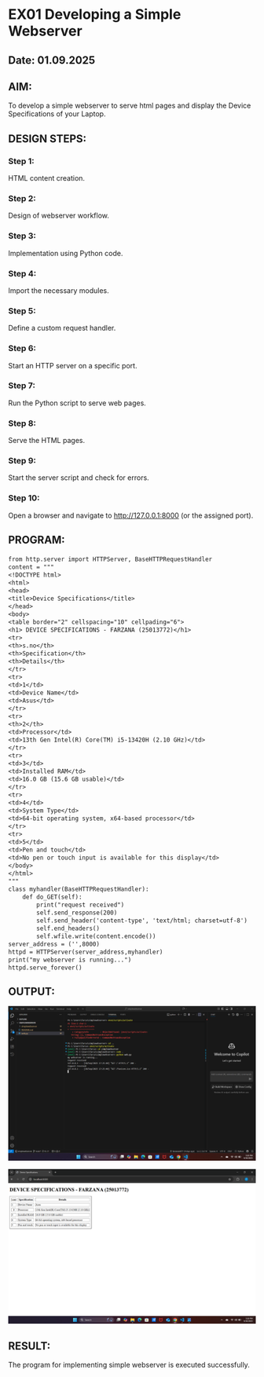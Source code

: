 # EX01 Developing a Simple Webserver
## Date: 01.09.2025

## AIM:
To develop a simple webserver to serve html pages and display the Device Specifications of your Laptop.

## DESIGN STEPS:
### Step 1: 
HTML content creation.

### Step 2:
Design of webserver workflow.

### Step 3:
Implementation using Python code.

### Step 4:
Import the necessary modules.

### Step 5:
Define a custom request handler.

### Step 6:
Start an HTTP server on a specific port.

### Step 7:
Run the Python script to serve web pages.

### Step 8:
Serve the HTML pages.

### Step 9:
Start the server script and check for errors.

### Step 10:
Open a browser and navigate to http://127.0.0.1:8000 (or the assigned port).

## PROGRAM:
```
from http.server import HTTPServer, BaseHTTPRequestHandler
content = """
<!DOCTYPE html>
<html>
<head>
<title>Device Specifications</title>
</head>
<body>
<table border="2" cellspacing="10" cellpading="6">
<h1> DEVICE SPECIFICATIONS - FARZANA (25013772)</h1>
<tr>
<th>s.no</th>
<th>Specification</th>
<th>Details</th>
</tr>
<tr>
<td>1</td>
<td>Device Name</td>
<td>Asus</td>
</tr>
<tr>
<th>2</th>
<td>Processor</td>
<td>13th Gen Intel(R) Core(TM) i5-13420H (2.10 GHz)</td>
</tr>
<tr>
<td>3</td>
<td>Installed RAM</td>
<td>16.0 GB (15.6 GB usable)</td>
</tr>
<tr>
<td>4</td>
<td>System Type</td>
<td>64-bit operating system, x64-based processor</td>
</tr>
<tr>
<td>5</td>
<td>Pen and touch</td>
<td>No pen or touch input is available for this display</td>
</body>
</html>
"""
class myhandler(BaseHTTPRequestHandler):
    def do_GET(self):
        print("request received")
        self.send_response(200)
        self.send_header('content-type', 'text/html; charset=utf-8')
        self.end_headers()
        self.wfile.write(content.encode())
server_address = ('',8000)
httpd = HTTPServer(server_address,myhandler)
print("my webserver is running...")
httpd.serve_forever()

```



## OUTPUT:

![alt text](<Screenshot 2025-09-30 172626.png>)

![alt text](<Screenshot 2025-09-30 172823.png>)
















## RESULT:
The program for implementing simple webserver is executed successfully.
